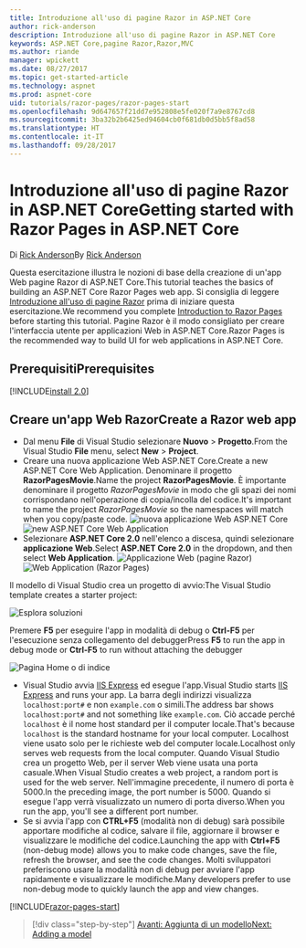 ```yaml
---
title: Introduzione all'uso di pagine Razor in ASP.NET Core
author: rick-anderson
description: Introduzione all'uso di pagine Razor in ASP.NET Core
keywords: ASP.NET Core,pagine Razor,Razor,MVC
ms.author: riande
manager: wpickett
ms.date: 08/27/2017
ms.topic: get-started-article
ms.technology: aspnet
ms.prod: aspnet-core
uid: tutorials/razor-pages/razor-pages-start
ms.openlocfilehash: 9d647657f21dd7e952808e5fe020f7a9e8767cd8
ms.sourcegitcommit: 3ba32b2b6425ed94604cb0f681db0d5bb5f8ad58
ms.translationtype: HT
ms.contentlocale: it-IT
ms.lasthandoff: 09/28/2017
---
```

# <a name="getting-started-with-razor-pages-in-aspnet-core"></a><span data-ttu-id="6e92b-104">Introduzione all'uso di pagine Razor in ASP.NET Core</span><span class="sxs-lookup"><span data-stu-id="6e92b-104">Getting started with Razor Pages in ASP.NET Core</span></span>

<span data-ttu-id="6e92b-105">Di [Rick Anderson](https://twitter.com/RickAndMSFT)</span><span class="sxs-lookup"><span data-stu-id="6e92b-105">By [Rick Anderson](https://twitter.com/RickAndMSFT)</span></span>

<span data-ttu-id="6e92b-106">Questa esercitazione illustra le nozioni di base della creazione di un'app Web pagine Razor di ASP.NET Core.</span><span class="sxs-lookup"><span data-stu-id="6e92b-106">This tutorial teaches the basics of building an ASP.NET Core Razor Pages web app.</span></span> <span data-ttu-id="6e92b-107">Si consiglia di leggere [Introduzione all'uso di pagine Razor](xref:mvc/razor-pages/index) prima di iniziare questa esercitazione.</span><span class="sxs-lookup"><span data-stu-id="6e92b-107">We recommend you complete [Introduction to Razor Pages](xref:mvc/razor-pages/index) before starting this tutorial.</span></span> <span data-ttu-id="6e92b-108">Pagine Razor è il modo consigliato per creare l'interfaccia utente per applicazioni Web in ASP.NET Core.</span><span class="sxs-lookup"><span data-stu-id="6e92b-108">Razor Pages is the recommended way to build UI for web applications in ASP.NET Core.</span></span>

## <a name="prerequisites"></a><span data-ttu-id="6e92b-109">Prerequisiti</span><span class="sxs-lookup"><span data-stu-id="6e92b-109">Prerequisites</span></span>

[!INCLUDE[install 2.0](../../includes/install2.0.md)]

## <a name="create-a-razor-web-app"></a><span data-ttu-id="6e92b-110">Creare un'app Web Razor</span><span class="sxs-lookup"><span data-stu-id="6e92b-110">Create a Razor web app</span></span>

* <span data-ttu-id="6e92b-111">Dal menu **File** di Visual Studio selezionare **Nuovo** > **Progetto**.</span><span class="sxs-lookup"><span data-stu-id="6e92b-111">From the Visual Studio **File** menu, select **New** > **Project**.</span></span>
* <span data-ttu-id="6e92b-112">Creare una nuova applicazione Web ASP.NET Core.</span><span class="sxs-lookup"><span data-stu-id="6e92b-112">Create a new ASP.NET Core Web Application.</span></span> <span data-ttu-id="6e92b-113">Denominare il progetto **RazorPagesMovie**.</span><span class="sxs-lookup"><span data-stu-id="6e92b-113">Name the project **RazorPagesMovie**.</span></span> <span data-ttu-id="6e92b-114">È importante denominare il progetto *RazorPagesMovie* in modo che gli spazi dei nomi corrispondano nell'operazione di copia/incolla del codice.</span><span class="sxs-lookup"><span data-stu-id="6e92b-114">It's important to name the project *RazorPagesMovie* so the namespaces will match when you copy/paste code.</span></span>
  <span data-ttu-id="6e92b-115">![nuova applicazione Web ASP.NET Core](../../mvc/razor-pages/index/_static/np.png)</span><span class="sxs-lookup"><span data-stu-id="6e92b-115">![new ASP.NET Core Web Application](../../mvc/razor-pages/index/_static/np.png)</span></span>
* <span data-ttu-id="6e92b-116">Selezionare **ASP.NET Core 2.0** nell'elenco a discesa, quindi selezionare **applicazione Web**.</span><span class="sxs-lookup"><span data-stu-id="6e92b-116">Select **ASP.NET Core 2.0** in the dropdown, and then select **Web Application**.</span></span>
  <span data-ttu-id="6e92b-117">![Applicazione Web (pagine Razor)](../../mvc/razor-pages/index/_static/np2.png)</span><span class="sxs-lookup"><span data-stu-id="6e92b-117">![Web Application (Razor Pages)](../../mvc/razor-pages/index/_static/np2.png)</span></span>

<span data-ttu-id="6e92b-118">Il modello di Visual Studio crea un progetto di avvio:</span><span class="sxs-lookup"><span data-stu-id="6e92b-118">The Visual Studio template creates a starter project:</span></span>

![Esplora soluzioni](razor-pages-start/_static/se.png)

<span data-ttu-id="6e92b-120">Premere **F5** per eseguire l'app in modalità di debug o **Ctrl-F5** per l'esecuzione senza collegamento del debugger</span><span class="sxs-lookup"><span data-stu-id="6e92b-120">Press **F5** to run the app in debug mode or **Ctrl-F5** to run without attaching the debugger</span></span>

![Pagina Home o di indice](razor-pages-start/_static/home.png)

* <span data-ttu-id="6e92b-122">Visual Studio avvia [IIS Express](https://docs.microsoft.com/iis/extensions/introduction-to-iis-express/iis-express-overview) ed esegue l'app.</span><span class="sxs-lookup"><span data-stu-id="6e92b-122">Visual Studio starts [IIS Express](https://docs.microsoft.com/iis/extensions/introduction-to-iis-express/iis-express-overview) and runs your app.</span></span> <span data-ttu-id="6e92b-123">La barra degli indirizzi visualizza `localhost:port#` e non `example.com` o simili.</span><span class="sxs-lookup"><span data-stu-id="6e92b-123">The address bar shows `localhost:port#` and not something like `example.com`.</span></span> <span data-ttu-id="6e92b-124">Ciò accade perché `localhost` è il nome host standard per il computer locale.</span><span class="sxs-lookup"><span data-stu-id="6e92b-124">That's because `localhost` is the standard hostname for your local computer.</span></span> <span data-ttu-id="6e92b-125">Localhost viene usato solo per le richieste web del computer locale.</span><span class="sxs-lookup"><span data-stu-id="6e92b-125">Localhost only serves web requests from the local computer.</span></span> <span data-ttu-id="6e92b-126">Quando Visual Studio crea un progetto Web, per il server Web viene usata una porta casuale.</span><span class="sxs-lookup"><span data-stu-id="6e92b-126">When Visual Studio creates a web project, a random port is used for the web server.</span></span> <span data-ttu-id="6e92b-127">Nell'immagine precedente, il numero di porta è 5000.</span><span class="sxs-lookup"><span data-stu-id="6e92b-127">In the preceding image, the port number is 5000.</span></span> <span data-ttu-id="6e92b-128">Quando si esegue l'app verrà visualizzato un numero di porta diverso.</span><span class="sxs-lookup"><span data-stu-id="6e92b-128">When you run the app, you'll see a different port number.</span></span>
* <span data-ttu-id="6e92b-129">Se si avvia l'app con **CTRL+F5** (modalità non di debug) sarà possibile apportare modifiche al codice, salvare il file, aggiornare il browser e visualizzare le modifiche del codice.</span><span class="sxs-lookup"><span data-stu-id="6e92b-129">Launching the app with **Ctrl+F5** (non-debug mode) allows you to make code changes, save the file, refresh the browser, and see the code changes.</span></span> <span data-ttu-id="6e92b-130">Molti sviluppatori preferiscono usare la modalità non di debug per avviare l'app rapidamente e visualizzare le modifiche.</span><span class="sxs-lookup"><span data-stu-id="6e92b-130">Many developers prefer to use non-debug mode to quickly launch the app and view changes.</span></span>

[!INCLUDE[razor-pages-start](../../includes/RP/razor-pages-start.md)]

>[!div class="step-by-step"]
[<span data-ttu-id="6e92b-131">Avanti: Aggiunta di un modello</span><span class="sxs-lookup"><span data-stu-id="6e92b-131">Next: Adding a model</span></span>](xref:tutorials/razor-pages/model)
